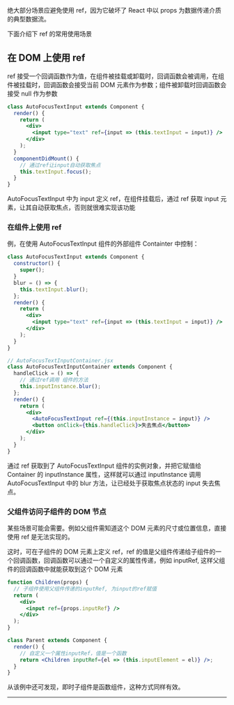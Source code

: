 绝大部分场景应避免使用 ref，因为它破坏了 React 中以 props 为数据传递介质的典型数据流。

下面介绍下 ref 的常用使用场景

## 在 DOM 上使用 ref

ref 接受一个回调函数作为值，在组件被挂载或卸载时，回调函数会被调用，在组件被挂载时，回调函数会接受当前 DOM 元素作为参数；组件被卸载时回调函数会接受 null 作为参数

```jsx
class AutoFocusTextInput extends Component {
  render() {
    return (
      <div>
        <input type="text" ref={input => (this.textInput = input)} />
      </div>
    );
  }
  componentDidMount() {
    // 通过ref让input自动获取焦点
    this.textInput.focus();
  }
}
```

AutoFocusTextInput 中为 input 定义 ref，在组件挂载后，通过 ref 获取 input 元素，让其自动获取焦点，否则就很难实现该功能

### 在组件上使用 ref

例，在使用 AutoFocusTextInput 组件的外部组件 Containter 中控制：

```jsx
class AutoFocusTextInput extends Component {
  constructor() {
    super();
  }
  blur = () => {
    this.textInput.blur();
  };
  render() {
    return (
      <div>
        <input type="text" ref={input => (this.textInput = input)} />
      </div>
    );
  }
}

// AutoFocusTextInputContainer.jsx
class AutoFocusTextInputContainer extends Component {
  handleClick = () => {
    // 通过ref调用 组件的方法
    this.inputInstance.blur();
  };
  render() {
    return (
      <div>
        <AutoFocusTextInput ref={(this.inputInstance = input)} />
        <button onClick={this.handleClick}>失去焦点</button>
      </div>
    );
  }
}
```

通过 ref 获取到了 AutoFocusTextInput 组件的实例对象，并把它赋值给 Container 的 inputInstance 属性，这样就可以通过 inputInstance 调用 AutoFocusTextInput 中的 blur 方法，让已经处于获取焦点状态的 input 失去焦点。

### 父组件访问子组件的 DOM 节点

某些场景可能会需要。例如父组件需知道这个 DOM 元素的尺寸或位置信息，直接使用 ref 是无法实现的。

这时，可在子组件的 DOM 元素上定义 ref，ref 的值是父组件传递给子组件的一个回调函数，回调函数可以通过一个自定义的属性传递，例如 inputRef, 这样父组件的回调函数中就能获取到这个 DOM 元素

```jsx
function Children(props) {
  // 子组件使用父组件传递的inputRef, 为input的ref赋值
  return (
    <div>
      <input ref={props.inputRef} />
    </div>
  );
}

class Parent extends Component {
  render() {
    // 自定义一个属性inputRef，值是一个函数
    return <Children inputRef={el => (this.inputElement = el)} />;
  }
}
```

从该例中还可发现，即时子组件是函数组件，这种方式同样有效。

---
